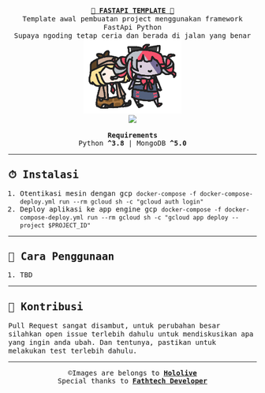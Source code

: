 <p align="center">
 <br />
 <samp>
  <b><a rel="nofollow noopener noreferrer" target="_blank" href="https://github.com/kangketikonlen/fastapi-template">🗿 FASTAPI TEMPLATE 🗿</a></b>
  <br />
  Template awal pembuatan project menggunakan framework FastApi Python<br />
  Supaya ngoding tetap ceria dan berada di jalan yang benar
 </samp>
 <br />
 <img src="https://raw.githubusercontent.com/kangketikonlen/kangketikonlen/main/assets/watollie.gif" width="200"/><br />
 <img src="https://img.shields.io/github/last-commit/kangketikonlen/fastapi-template?style=flat-square" /><br />
</p>

<samp>
  <p align="center">
    <b>Requirements</b><br />
    Python <b>^3.8</b> | MongoDB <b>^5.0</b>
  </p>
  <hr />

<h2>⏱ Instalasi</h2>
  <ol>
    <li>Otentikasi mesin dengan gcp <code>docker-compose -f docker-compose-deploy.yml run --rm gcloud sh -c "gcloud auth login"</code></li>
    <li>Deploy aplikasi ke app engine gcp <code>docker-compose -f docker-compose-deploy.yml run --rm gcloud sh -c "gcloud app deploy --project $PROJECT_ID"</code></li>
  </ol>
  <hr />

<h2>🧭 Cara Penggunaan</h2>
  <ol>
    <li>TBD</li>
  </ol>
  <hr />

<h2>🤝 Kontribusi</h2>
Pull Request sangat disambut, untuk perubahan besar silahkan open issue terlebih dahulu untuk mendiskusikan apa yang
ingin anda ubah. Dan tentunya, pastikan untuk melakukan test terlebih dahulu.
  <hr />

  <p align="center">
  	&copy;Images are belongs to <b><a href="https://www.hololive.tv/" target="_blank">Hololive</a></b><br />
	Special thanks to <b><a rel="nofollow noopener noreferrer" href="https://github.com/fathtech">Fathtech Developer</a></b>
  </p>
</samp>